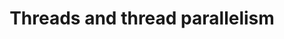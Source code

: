 ---
title: Threads and thread parallelism
defn: |-
    One approach to programming multicores is *thread parallelism*.  This processor-centric
    parallel-programming model employs a software abstraction of "virtual
    processors," or *threads* that share a common memory. Each thread maintains its
    own program counter and can execute code independently of the other threads. The
    operating system loads a thread onto a processing core for execution and switches
    it out when another thread needs to run.
---
